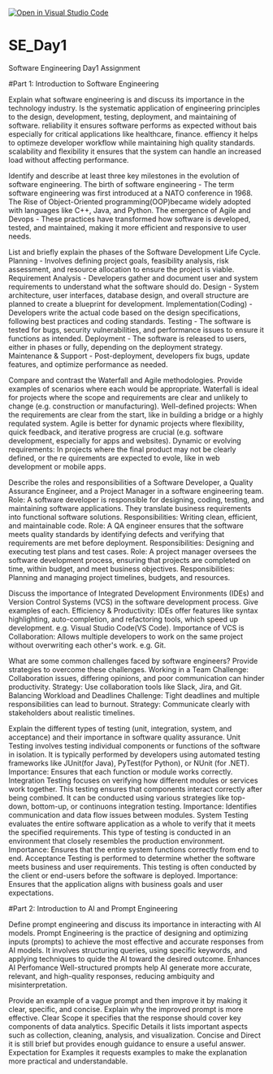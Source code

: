 [![Open in Visual Studio Code](https://classroom.github.com/assets/open-in-vscode-2e0aaae1b6195c2367325f4f02e2d04e9abb55f0b24a779b69b11b9e10269abc.svg)](https://classroom.github.com/online_ide?assignment_repo_id=18367462&assignment_repo_type=AssignmentRepo)
# SE_Day1
Software Engineering Day1 Assignment

#Part 1: Introduction to Software Engineering

Explain what software engineering is and discuss its importance in the technology industry.
Is the systematic application of engineering principles to the design, development, testing, deployment, and maintaining of software.
reliability it ensures software performs as expected without bais especially for critical applications like healthcare, finance.
effiency it helps to optimeze developer workflow while maintaining high quality standards.
scalability and flexibility it ensures that the system can handle an increased load without affecting performance.

Identify and describe at least three key milestones in the evolution of software engineering.
The birth of software engineering - The term software engineering was first introduced at a NATO conference in 1968.
The Rise of Object-Oriented programming(OOP)became widely adopted with languages like C++, Java, and Python. 
The emergence of Agile and Devops - These practices have transformed how software is developed, tested, and maintained, making it more efficient and responsive to user needs.

List and briefly explain the phases of the Software Development Life Cycle.
Planning - Involves defining project goals, feasibility analysis, risk assessment, and resource allocation to ensure the project is viable.
Requirement Analysis - Developers gather and document user and system requirements to understand what the software should do. 
Design - System architecture, user interfaces, database design, and overall structure are planned to create a blueprint for development. 
Implementation(Coding) - Developers write the actual code based on the design specifications, following best practices and coding standards.
Testing - The software is tested for bugs, security vulnerabilities, and performance issues to ensure it functions as intended. 
Deployment - The software is released to users, either in phases or fully, depending on the deployment strategy.  
Maintenance & Support - Post-deployment, developers fix bugs, update features, and optimize performance as needed.

Compare and contrast the Waterfall and Agile methodologies. Provide examples of scenarios where each would be appropriate.
Waterfall is ideal for projects where the scope and requirements are clear and unlikely to change (e.g. construction or manufacturing). Well-defined projects: When the requirements are clear from the start, like in building a bridge or a highly requlated system. Agile is better for dynamic projects where flexibility, quick feedback, and iterative progress are crucial (e.g. software development, especially for apps and websites). Dynamic or evolving requirements: In projects where the final product may not be clearly defined, or the re quirements are expected to evole, like in web development or mobile apps. 

Describe the roles and responsibilities of a Software Developer, a Quality Assurance Engineer, and a Project Manager in a software engineering team.
Role: A software developer is responsible for designing, coding, testing, and maintaining software applications. They translate business requirements into functional software solutions.
Responsibilities: Writing clean, efficient, and maintainable code.
Role: A QA engineer ensures that the software meets quality standards by identifying defects and verifying that requirements are met before deployment.
Responsibilities: Designing and executing test plans and test cases. 
Role: A project manager oversees the software development process, ensuring that projects are completed on time, within budget, and meet business objectives. 
Responsibilities: Planning and managing project timelines, budgets, and resources.

Discuss the importance of Integrated Development Environments (IDEs) and Version Control Systems (VCS) in the software development process. Give examples of each.
Efficiency & Productivity: IDEs offer features like syntax highlighting, auto-completion, and refactoring tools, which speed  up development. e.g. Visual Studio Code(VS Code).
Importance of VCS is Collaboration: Allows multiple developers to work on the same project without overwriting each other's work. e.g. Git.

What are some common challenges faced by software engineers? Provide strategies to overcome these challenges.
Working in a Team 
Challenge: Collaboration issues, differing opinions, and poor communication can hinder productivity. 
Strategy: Use collaboration tools like Slack, Jira, and Git. 
Balancing Workload and Deadlines 
Challenge: Tight deadlines and multiple responsibilities can lead to burnout. 
Strategy: Communicate clearly with stakeholders about realistic timelines.

Explain the different types of testing (unit, integration, system, and acceptance) and their importance in software quality assurance.
Unit Testing involves testing individual components or functions of the software in isolation. It is typically performed by developers using automated testing frameworks like JUnit(for Java), PyTest(for Python), or NUnit (for .NET). Importance: Ensures that each function or module works correctly.
Integration Testing focuses on verifying how different modules or services work together. This testing ensures that components interact correctly after being combined. It can be conducted using various strategies like top-down, bottom-up, or continuons integration testing. Importance: Identifies communication and data flow issues between modules. 
System Testing evaluates the entire software application as a whole to verify that it meets the specified requirements. This type of testing is conducted in an environment that closely resembles the production environment. Importance: Ensures that the entire system functions correctly from end to end. 
Acceptance Testing is performed to determine whether the software meets business and user requirements. This testing is often conducted by the client or end-users before the software is deployed. Importance: Ensures that the application aligns with business goals and user expectations.

#Part 2: Introduction to AI and Prompt Engineering


Define prompt engineering and discuss its importance in interacting with AI models.
Prompt Engineering is the practice of designing and optimizing inputs (prompts) to achieve the most effective and accurate responses from AI models. It involves structuring queries, using specific keywords, and applying techniques to quide the AI toward the desired outcome.
Enhances AI Perfomance Well-structured prompts help AI generate more accurate, relevant, and high-quality responses, reducing ambiquity and misinterpretation.

Provide an example of a vague prompt and then improve it by making it clear, specific, and concise. Explain why the improved prompt is more effective.
Clear Scope it specifies that the response should cover key components of data analytics.
Specific Details it lists important aspects such as collection, cleaning, analysis, and visualization.
Concise and Direct it is still brief but provides enough guidance to ensure a useful answer.
Expectation for Examples it requests examples to make the explanation more practical and understandable.
